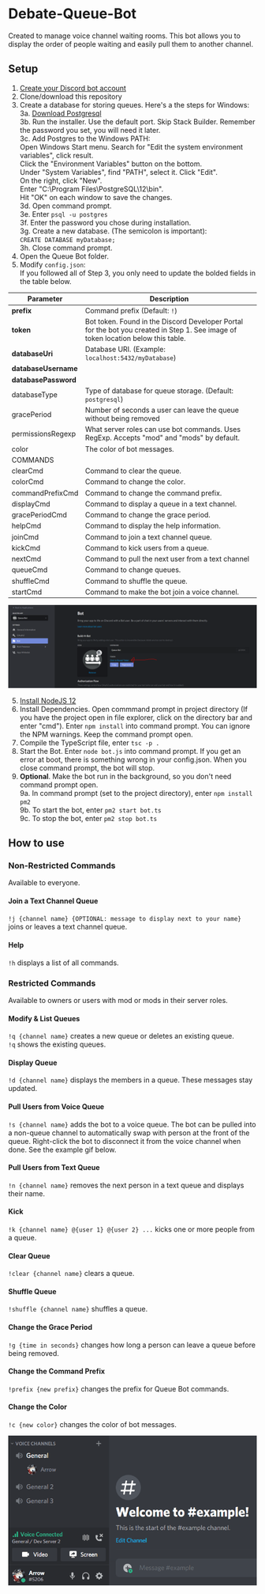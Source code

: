 # Debate-Queue-Bot
Created to manage voice channel waiting rooms. This bot allows you to display the order of people waiting and easily pull them to another channel.  

## Setup
1. [Create your Discord bot account](https://discordpy.readthedocs.io/en/latest/discord.html)  
2. Clone/download this repository  
3. Create a database for storing queues. Here's a the steps for Windows:  
	3a. [Download Postgresql](https://www.enterprisedb.com/downloads/postgres-postgresql-downloads)  
	3b. Run the installer. Use the default port. Skip Stack Builder. Remember the password you set, you will need it later.  
	3c. Add Postgres to the Windows PATH:  
		Open Windows Start menu. Search for "Edit the system environment variables", click result.  
		Click the "Environment Variables" button on the bottom.  
		Under "System Variables", find "PATH", select it. Click "Edit".  
		On the right, click "New".  
		Enter "C:\Program Files\PostgreSQL\12\bin".  
		Hit "OK" on each window to save the changes.  
	3d. Open command prompt.  
	3e. Enter `psql -u postgres`  
	3f. Enter the password you chose during installation.   
	3g. Create a new database. (The semicolon is important):  
		`CREATE DATABASE myDatabase;`  
	3h. Close command prompt.  
4. Open the Queue Bot folder.  
5. Modify `config.json`:  
	If you followed all of Step 3, you only need to update the bolded fields in the table below.

| Parameter             | Description                                                                                                                       |
|-----------------------|-----------------------------------------------------------------------------------------------------------------------------------|
| **prefix**            | Command prefix (Default: `!`)                                                                                                     |
| **token**             | Bot token. Found in the Discord Developer Portal for the bot you created in Step 1. See image of token location below this table. |
| **databaseUri**       | Database URI. (Example: `localhost:5432/myDatabase`)						       							                        |
| **databaseUsername**  |                                                                                                                                   |
| **databasePassword**  |                                                                                                                                   |
| databaseType          | Type of database for queue storage. (Default: `postgresql`)                                                                       |
| gracePeriod           | Number of seconds a user can leave the queue without being removed                                                                |
| permissionsRegexp     | What server roles can use bot commands. Uses RegExp. Accepts "mod" and "mods" by default.                                         |
| color                 | The color of bot messages.                                                                                                        |
| COMMANDS              |                                                                                                                                   |
| clearCmd              | Command to clear the queue.                                                                                                       |
| colorCmd              | Command to change the color.                                                                                                      |
| commandPrefixCmd      | Command to change the command prefix.                                                                                             |
| displayCmd            | Command to display a queue in a text channel.                                                                                     |
| gracePeriodCmd        | Command to change the grace period.                                                                                               |
| helpCmd               | Command to display the help information.                                                                                          |
| joinCmd               | Command to join a text channel queue.                                                                                             |
| kickCmd               | Command to kick users from a queue.                                                                                               |
| nextCmd               | Command to pull the next user from a text channel                                                                                 |
| queueCmd              | Command to change queues.                                                                                                         |
| shuffleCmd            | Command to shuffle the queue.                                                                                                     |
| startCmd              | Command to make the bot join a voice channel.                                                                                     |

![Token Location](docs/token_location.PNG)  

5. [Install NodeJS 12](https://discordjs.guide/preparations/#installing-node-js)  
6. Install Dependencies. Open commmand prompt in project directory (If you have the project open in file explorer, click on the directory bar and enter "cmd"). Enter `npm install` into command prompt. You can ignore the NPM warnings. Keep the command prompt open.
7. Compile the TypeScript file, enter `tsc -p .`
8. Start the Bot. Enter `node bot.js` into command prompt. If you get an error at boot, there is something wrong in your config.json. When you close command prompt, the bot will stop.  
9. **Optional**. Make the bot run in the background, so you don't need command prompt open.  
	9a. In command prompt (set to the project directory), enter `npm install pm2`  
	9b. To start the bot, enter `pm2 start bot.ts`  
	9c. To stop the bot, enter `pm2 stop bot.ts`  
  
## How to use  
### Non-Restricted Commands  
Available to everyone.  
#### Join a Text Channel Queue 
`!j {channel name} {OPTIONAL: message to display next to your name}` joins or leaves a text channel queue.   
#### Help  
`!h` displays a list of all commands.  

### Restricted Commands  
Available to owners or users with mod or mods in their server roles.  
#### Modify & List Queues  
`!q {channel name}` creates a new queue or deletes an existing queue.  
`!q` shows the existing queues.  
#### Display Queue  
`!d {channel name}` displays the members in a queue. These messages stay updated.  
#### Pull Users from Voice Queue  
`!s {channel name}` adds the bot to a voice queue. The bot can be pulled into a non-queue channel to automatically swap with person at the front of the queue. Right-click the bot to disconnect it from the voice channel when done. See the example gif below.  
#### Pull Users from Text Queue  
`!n {channel name}` removes the next person in a text queue and displays their name.  
#### Kick  
`!k {channel name} @{user 1} @{user 2} ...`  kicks one or more people from a queue.  
#### Clear Queue  
`!clear {channel name}` clears a queue.  
#### Shuffle Queue  
`!shuffle {channel name}` shuffles a queue.  
  
#### Change the Grace Period  
`!g {time in seconds}` changes how long a person can leave a queue before being removed.  
#### Change the Command Prefix  
`!prefix {new prefix}` changes the prefix for Queue Bot commands.  
#### Change the Color  
`!c {new color}` changes the color of bot messages.  


![Example of `!s`](docs/example.gif)  

